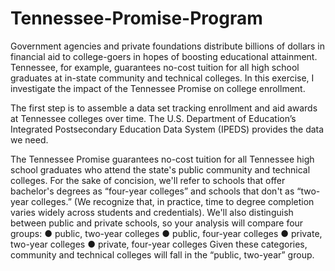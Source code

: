 # Tennessee-Promise-Program

Government agencies and private foundations distribute billions of dollars in financial aid to college-goers in hopes of boosting educational attainment. Tennessee, for example, guarantees no-cost tuition for all high school graduates at in-state community and technical colleges. In this exercise, I investigate the impact of the Tennessee Promise on college enrollment.

The first step is to assemble a data set tracking enrollment and aid awards at Tennessee colleges over time. The U.S. Department of Education’s Integrated Postsecondary Education Data System (IPEDS) provides the data we need. 

The Tennessee Promise guarantees no-cost tuition for all Tennessee high school graduates who attend the state's public community and technical colleges. For the sake of concision, we'll refer to schools that offer bachelor's degrees as “four-year colleges” and schools that don't as “two-year colleges.” (We recognize that, in practice, time to degree completion varies widely across students and credentials). We'll also distinguish between public and private schools, so your analysis will compare four groups:
● public, two-year colleges
● public, four-year colleges
● private, two-year colleges
● private, four-year colleges
Given these categories, community and technical colleges will fall in the “public, two-year” group.

